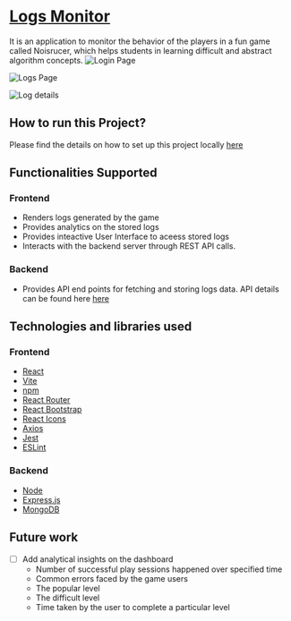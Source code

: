 # [Logs Monitor]()

It is an application to monitor the behavior of the players in a fun game called Noisrucer,
which helps students in learning difficult and abstract algorithm concepts.
![Login Page](https://github.com/DiptiPrabhavale11/Game-Monitor-React/assets/113642858/f13571b9-fe90-4048-9ba5-9a41c3392691)

![Logs Page](https://github.com/DiptiPrabhavale11/Game-Monitor-React/assets/113642858/03a5a948-e0b4-44c3-858e-a613c692a7fb)

![Log details](https://github.com/DiptiPrabhavale11/Game-Monitor-React/assets/113642858/dc190114-1e2e-49fb-94e7-cd5d23c97297)


## How to run this Project?

Please find the details on how to set up this project locally [here](Documentation/ProjectSetup.md)

## Functionalities Supported

### Frontend
- Renders logs generated by the game
- Provides analytics on the stored logs
- Provides inteactive User Interface to aceess stored logs
- Interacts with the backend server through REST API calls.
  
### Backend
- Provides API end points for fetching and storing logs data. API details can be found here [here](Documentation/APIDetails.md)

## Technologies and libraries used

### Frontend

- [React](https://react.dev/)
- [Vite](https://vitejs.dev/guide/)
- [npm](https://docs.npmjs.com/getting-started/what-is-npm)
- [React Router](https://v5.reactrouter.com/web/guides/quick-start)
- [React Bootstrap](https://react-bootstrap.github.io/getting-started/introduction)
- [React Icons](https://react-icons.github.io/react-icons/search?q=loca)
- [Axios](https://github.com/axios/axios)
- [Jest](https://jestjs.io/docs/getting-started)
- [ESLint](https://eslint.org/docs/latest/use/getting-started)

### Backend

- [Node](https://nodejs.org/docs/)
- [Express.js](https://expressjs.com/)
- [MongoDB](https://www.mongodb.com/docs/)
  
## Future work

- [ ] Add analytical insights on the dashboard 
    - Number of successful play sessions happened over specified time
    - Common errors faced by the game users
    - The popular level
    - The difficult level
    -  Time taken by the user to complete a particular level
